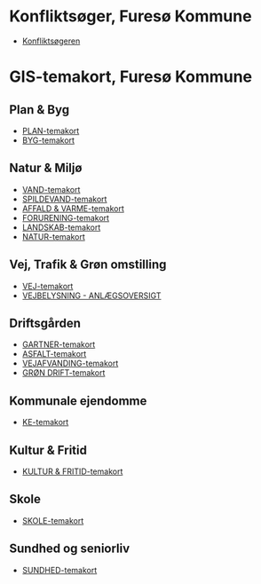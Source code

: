 <h1>Konfliktsøger, Furesø Kommune</h1>

- <a href="http://vidi-furesoe/app/furesoe/?config=/api/v2/configuration/furesoe/configuration_konfliktsger_61dd92551e92e500963161.json#luftfotoserier.geodanmark_2020_12_5cm/12/12.4/55.8/">Konfliktsøgeren</a>

<h1>GIS-temakort, Furesø Kommune</h1>

<h2>Plan & Byg</h2>

- <a href="http://vidi-furesoe/app/furesoe/?config=/api/v2/configuration/furesoe/configuration_plan_temakort_6151b1e3cc9da181026575.json#luftfotoserier.geodanmark_2020_12_5cm/12/12.4/55.8/_00_grundkort.mat_ejeregeoview_graenser,_00_grundkort.optagetvej">PLAN-temakort</a>
- <a href="http://vidi-furesoe/app/furesoe/?config=/api/v2/configuration/furesoe/configuration_byg_temakort_6155b7218e019336409893.json#Basis_kort/12/12.4/55.8/_00_grundkort.optagetvej,_00_grundkort.mat_ejeregeoview_graenser">BYG-temakort</a>

<h2>Natur & Miljø</h2>

- <a href="http://vidi-furesoe/app/furesoe/?config=/api/v2/configuration/furesoe/configuration_vand_temakort_615aedb29b564960892457.json#luftfotoserier.geodanmark_2020_12_5cm/12/12.4/55.8/">VAND-temakort</a>
- <a href="http://vidi-furesoe/app/furesoe/?config=/api/v2/configuration/furesoe/configuration_spildevand_temakort_615aef47c1e73434401075.json#luftfotoserier.geodanmark_2020_12_5cm/12/12.4/55.8/">SPILDEVAND-temakort</a>
- <a href="http://vidi-furesoe/app/furesoe/?config=/api/v2/configuration/furesoe/configuration_affald_og_varme_temakort_615af087cdc23686582656.json#luftfotoserier.geodanmark_2020_12_5cm/12/12.4/55.8/">AFFALD & VARME-temakort</a>
- <a href="http://vidi-furesoe/app/furesoe/?config=/api/v2/configuration/furesoe/configuration_forurening_temakort_615af1ba318b6985404900.json#luftfotoserier.geodanmark_2020_12_5cm/12/12.4/55.8/">FORURENING-temakort</a>
- <a href="http://vidi-furesoe/app/furesoe/?config=/api/v2/configuration/furesoe/configuration_landskab_temakort_615af2a64f93c666092879.json#luftfotoserier.geodanmark_2020_12_5cm/12/12.4/55.8/">LANDSKAB-temakort</a>
- <a href="http://vidi-furesoe/app/furesoe/?config=/api/v2/configuration/furesoe/configuration_natur_temakort_615af3e77f91d689376358.json#luftfotoserier.geodanmark_2020_12_5cm/12/12.4/55.8/">NATUR-temakort</a>

<h2>Vej, Trafik & Grøn omstilling</h2>

- <a href="http://vidi-furesoe/app/furesoe/?config=/api/v2/configuration/furesoe/configuration_vej_temakort_6151acb3bc5f6118230192.json#luftfotoserier.geodanmark_2020_12_5cm/12/12.4/55.8/_00_grundkort.optagetvej,_00_grundkort.mat_ejeregeoview_graenser">VEJ-temakort</a>
- <a href="http://vidi-furesoe/app/furesoe/?config=anlaegsoversigt.json#luftfotoserier.geodanmark_2020_12_5cm/12/12.4/55.8/_05_veje_trafik.gadebelysning_armaturer,_05_veje_trafik.gadebelysning_taendretningsskabe" >VEJBELYSNING - ANLÆGSOVERSIGT</a>

<h2>Driftsgården</h2>

- <a href="https://vidi-furesoe.mapcentia.com/app/furesoe/?config=/api/v2/configuration/furesoe/configuration_gartner_temakort_615b0042c9418104531812.json#Basis_kort/12/12.4/55.8/">GARTNER-temakort</a>
- <a href="https://vidi-furesoe.mapcentia.com/app/furesoe/?config=/api/v2/configuration/furesoe/configuration_asfalt_temakort_615b009ed019c857466410.json#Basis_kort/12/12.4/55.8/">ASFALT-temakort</a>
- <a href="http://vidi-furesoe.mapcentia.com/app/furesoe/?config=/api/v2/configuration/furesoe/configuration_vejafvanding_63c7c991c03e5247526904.json#luftfotoserier.geodanmark_2021_12_5cm/12/12.3318/55.7898/le34_lerdb.afloebspolygon,le34_lerdb.afloebsledning,le34_lerdb.afloebsknude">VEJAFVANDING-temakort</a>
- <a href="https://vidi-furesoe.mapcentia.com/app/furesoe_ekstern/?config=/api/v2/configuration/furesoe_ekstern/configuration_editor_5dc3f68be5dcc321909755.json#luftfotoserier.geodanmark_2021_12_5cm/12/12.3706/55.7948/public.komgraense">GRØN DRIFT-temakort</a>


<h2>Kommunale ejendomme</h2>

- <a href="http://vidi-furesoe/app/furesoe/?config=/api/v2/configuration/furesoe/configuration_ke_temakort_615b09ca88800773290377.json#Basis_kort/12/12.4/55.8/_82_kommunens_ejendomme_lokaler.inddeling,_82_kommunens_ejendomme_lokaler.kommunale_adresser">KE-temakort</a>

<h2>Kultur & Fritid</h2>

- <a href="http://vidi-furesoe/app/furesoe/?config=/api/v2/configuration/furesoe/configuration_kultur_og_fritid_temakort_615b0bab425c6041837753.json#Basis_kort/12/12.4/55.8/_04_parker_fritids_idraetsanlaeg_landskabspleje.idraetsfaciliteter_20181019,_04_parker_fritids_idraetsanlaeg_landskabspleje.udinaturen_faciliteter_point,_04_parker_fritids_idraetsanlaeg_landskabspleje.udinaturen_faciliteter_line,_04_parker_fritids_idraetsanlaeg_landskabspleje.udinaturen_faciliteter_polygon" >KULTUR & FRITID-temakort</a>

<h2>Skole</h2>

- <a href="http://vidi-furesoe/app/furesoe/?config=/api/v2/configuration/furesoe/configuration_skole_temakort_615b0ccf323c9363758742.json#Basis_kort/12/12.4/55.8/" >SKOLE-temakort</a>

<h2>Sundhed og seniorliv</h2>

- <a href="http://vidi-furesoe/app/furesoe/?config=/api/v2/configuration/furesoe/configuration_css_temakort_604f93ebb8f95503572772.json#Basis_kort/12/12.3926/55.8012/_27_social_service.distrikter_css,_00_grundkort.adgangsadresser" >SUNDHED-temakort</a>






